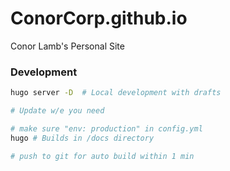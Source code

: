 # ConorCorp.github.io

Conor Lamb's Personal Site

### Development

```bash
hugo server -D  # Local development with drafts

# Update w/e you need

# make sure "env: production" in config.yml
hugo # Builds in /docs directory

# push to git for auto build within 1 min
```
